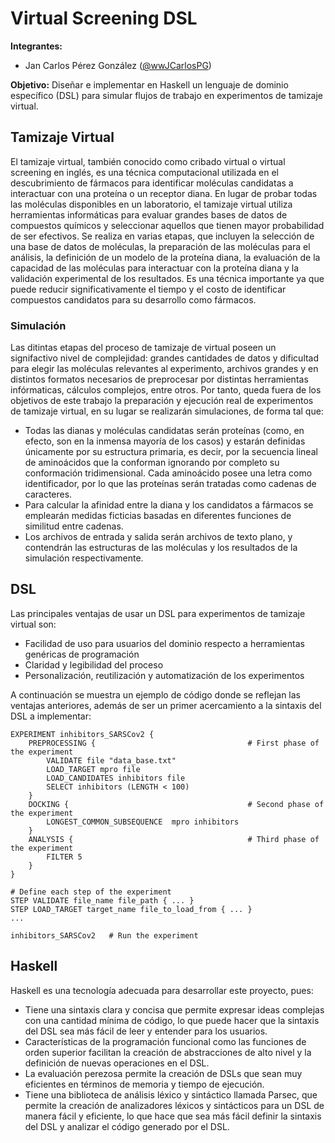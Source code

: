 # Virtual Screening DSL

**Integrantes:**

* Jan Carlos Pérez González ([@wwJCarlosPG](https://github.com/wwJCarlosPG))
  
**Objetivo:** Diseñar e implementar en Haskell un lenguaje de dominio específico (DSL) para simular flujos de trabajo en experimentos de tamizaje virtual.

## Tamizaje Virtual

El tamizaje virtual, también conocido como cribado virtual o virtual screening en inglés, es una técnica computacional utilizada en el descubrimiento de fármacos para identificar moléculas candidatas a interactuar con una proteína o un receptor diana. En lugar de probar todas las moléculas disponibles en un laboratorio, el tamizaje virtual utiliza herramientas informáticas para evaluar grandes bases de datos de compuestos químicos y seleccionar aquellos que tienen mayor probabilidad de ser efectivos. Se realiza en varias etapas, que incluyen la selección de una base de datos de moléculas, la preparación de las moléculas para el análisis, la definición de un modelo de la proteína diana, la evaluación de la capacidad de las moléculas para interactuar con la proteína diana y la validación experimental de los resultados. Es una técnica importante ya que puede reducir significativamente el tiempo y el costo de identificar compuestos candidatos para su desarrollo como fármacos.

### Simulación

Las ditintas etapas del proceso de tamizaje de virtual poseen un signifactivo nivel de complejidad: grandes cantidades de datos y dificultad para elegir las moléculas relevantes al experimento, archivos grandes y en distintos formatos necesarios de preprocesar por distintas herramientas infórmaticas, cálculos complejos, entre otros. Por tanto, queda fuera de los objetivos de este trabajo la preparación y ejecución real de experimentos de tamizaje virtual, en su lugar se realizarán simulaciones, de forma tal que:

* Todas las dianas y moléculas candidatas serán proteínas (como, en efecto, son en la inmensa mayoría de los casos) y estarán definidas únicamente por su estructura primaria, es decir, por la secuencia lineal de aminoácidos que la conforman ignorando por completo su conformación tridimensional. Cada aminoácido posee una letra como identificador, por lo que las proteínas serán tratadas como cadenas de caracteres.
* Para calcular la afinidad entre la diana y los candidatos a fármacos se emplearán medidas ficticias basadas en diferentes funciones de similitud entre cadenas.
* Los archivos de entrada y salida serán archivos de texto plano, y contendrán las estructuras de las moléculas y los resultados de la simulación respectivamente.

## DSL

Las principales ventajas de usar un DSL para experimentos de tamizaje virtual son:

* Facilidad de uso para usuarios del dominio respecto a herramientas genéricas de programación
* Claridad y legibilidad del proceso
* Personalización, reutilización y automatización de los experimentos

A continuación se muestra un ejemplo de código donde se reflejan las ventajas anteriores, además de ser un primer acercamiento a la sintaxis del DSL a implementar:

```
EXPERIMENT inhibitors_SARSCov2 {
    PREPROCESSING {                                  # First phase of the experiment
        VALIDATE file "data_base.txt"  
        LOAD_TARGET mpro file
        LOAD_CANDIDATES inhibitors file
        SELECT inhibitors (LENGTH < 100)
    }
    DOCKING {                                        # Second phase of the experiment
        LONGEST_COMMON_SUBSEQUENCE  mpro inhibitors  
    }
    ANALYSIS {                                       # Third phase of the experiment
        FILTER 5              
    }
}

# Define each step of the experiment
STEP VALIDATE file_name file_path { ... }
STEP LOAD_TARGET target_name file_to_load_from { ... }
...

inhibitors_SARSCov2   # Run the experiment
```

## Haskell

Haskell es una tecnología adecuada para desarrollar este proyecto, pues:

* Tiene una sintaxis clara y concisa que permite expresar ideas complejas con una cantidad mínima de código, lo que puede hacer que la sintaxis del DSL sea más fácil de leer y entender para los usuarios.
* Características de la programación funcional como las funciones de orden superior facilitan la creación de abstracciones de alto nivel y la definición de nuevas operaciones en el DSL.
* La evaluación perezosa permite la creación de DSLs que sean muy eficientes en términos de memoria y tiempo de ejecución.
* Tiene una biblioteca de análisis léxico y sintáctico llamada Parsec, que permite la creación de analizadores léxicos y sintácticos para un DSL de manera fácil y eficiente, lo que hace que sea más fácil definir la sintaxis del DSL y analizar el código generado por el DSL.


